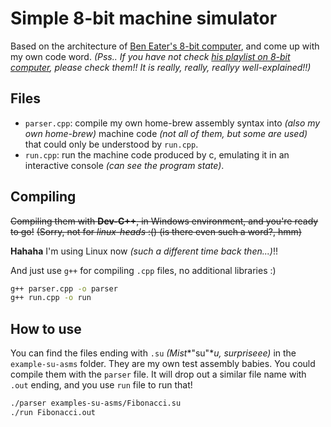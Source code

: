 # Simple 8-bit machine simulator
Based on the architecture of [Ben Eater's 8-bit computer](https://www.youtube.com/watch?v=HyznrdDSSGM), and come up with my own code word.
*(Pss.. If you have not check [his playlist on 8-bit computer](https://www.youtube.com/playlist?list=PLowKtXNTBypGqImE405J2565dvjafglHU), please check them!! It is really, really, reallyy well-explained!!)*

## Files

- `parser.cpp`: compile my own home-brew assembly syntax into *(also my own home-brew)* machine code *(not all of them, but some are used)* that could only be understood by `run.cpp`.
- `run.cpp`: run the machine code produced by c, emulating it in an interactive console *(can see the program state)*.

## Compiling

~~Compiling them with **Dev-C++**, in Windows environment, and you're ready to go!~~
~~(Sorry, not for *linux-heads* :() (is there even such a word?, hmm)~~

**Hahaha** I'm using Linux now *(such a different time back then...)*!! 

And just use `g++` for compiling `.cpp` files, no additional libraries :)

```bash
g++ parser.cpp -o parser
g++ run.cpp -o run
```

## How to use
You can find the files ending with `.su` *(Mist**"su"**u, surpriseee)* in the `example-su-asms` folder. They are my own test assembly babies. You could compile them with the `parser` file. It will drop out a similar file name with `.out` ending, and you use `run` file to run that!

```bash
./parser examples-su-asms/Fibonacci.su
./run Fibonacci.out
```

